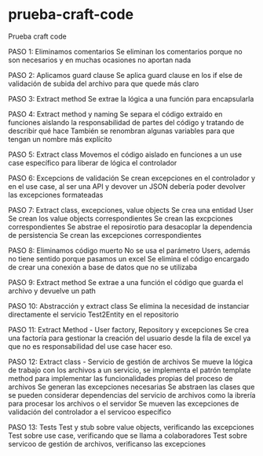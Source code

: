 # prueba-craft-code
Prueba craft code

PASO 1: Eliminamos comentarios
Se eliminan los comentarios porque no son necesarios y en muchas ocasiones no aportan nada

PASO 2: Aplicamos guard clause
Se aplica guard clause en los if else de validación de subida del archivo para que quede más claro

PASO 3: Extract method
Se extrae la lógica a una función para encapsularla

PASO 4: Extract method y naming
Se separa el código extraido en funciones aislando la responsabilidad de partes del código y tratando de describir qué hace
También se renombran algunas variables para que tengan un nombre más explícito

PASO 5: Extract class
Movemos el código aislado en funciones a un use case específico para liberar de lógica el controlador

PASO 6: Excepcions de validación
Se crean excepciones en el controlador y en el use case, al ser una API y devover un JSON debería poder devolver las excepciones formateadas

PASO 7: Extract class, excepciones, value objects
Se crea una entidad User
Se crean los value objects correspondientes
Se crean las excpciones correspondientes
Se abstrae el reposirotio para desacoplar la dependencia de persistencia
Se crean las excepciones correspondientes

PASO 8: Eliminamos código muerto
No se usa el parámetro Users, además no tiene sentido porque pasamos un excel
Se elimina el código encargado de crear una conexión a base de datos que no se utilizaba

PASO 9: Extract method
Se extrae a una función el código que guarda el archivo y devuelve un path

PASO 10: Abstracción y extract class
Se elimina la necesidad de instanciar directamente el servicio Test2Entity en el repositorio

PASO 11: Extract Method - User factory, Repository y excepciones
Se crea una factoría para gestionar la creación del usuario desde la fila de excel ya que no es responsabilidad del use case hacer eso.

PASO 12: Extract class - Servicio de gestión de archivos
Se mueve la lógica de trabajo con los archivos a un servicio, 
se implementa el patrón template method para implementar las funcionalidades propias del proceso de archivos
Se generan las excepciones necesarias
Se abstraen las clases que se pueden considerar dependencias del servicio de archivos como la ibrería para procesar los archivos o el servidor
Se mueven las excepciones de validación del controlador a el servicoo específico

PASO 13: Tests
Test y stub sobre value objects, verificando las excepciones
Test sobre use case, verificando que se llama a colaboradores
Test sobre servicoo de gestión de archivos, verificanso las excepciones
